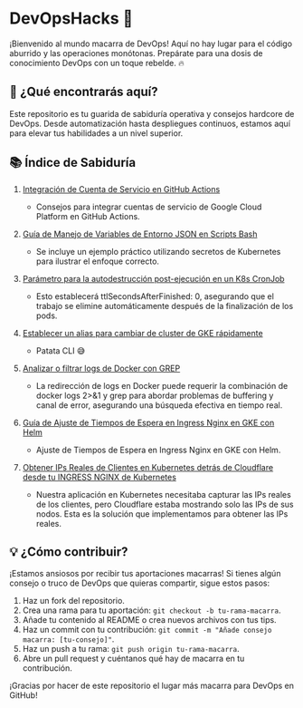 # DevOpsHacks 🦔

¡Bienvenido al mundo macarra de DevOps! Aquí no hay lugar para el código aburrido y las operaciones monótonas. Prepárate para una dosis de conocimiento DevOps con un toque rebelde. 🔥

## 🚀 ¿Qué encontrarás aquí?

Este repositorio es tu guarida de sabiduría operativa y consejos hardcore de DevOps. Desde automatización hasta despliegues continuos, estamos aquí para elevar tus habilidades a un nivel superior.

## 📚 Índice de Sabiduría

1. [Integración de Cuenta de Servicio en GitHub Actions](GCPServiceAccountAsGHActionSecret.md)
   - Consejos para integrar cuentas de servicio de Google Cloud Platform en GitHub Actions.

2. [Guía de Manejo de Variables de Entorno JSON en Scripts Bash](JSONEnvVarsFromSecretsOrConfigmaps.md)
   -  Se incluye un ejemplo práctico utilizando secretos de Kubernetes para ilustrar el enfoque correcto.

3. [Parámetro para la autodestrucción post-ejecución en un K8s CronJob](K8sCronJobDeleteAfterExecution.md)
   -  Esto establecerá ttlSecondsAfterFinished: 0, asegurando que el trabajo se elimine automáticamente después de la finalización de los pods.

4. [Establecer un alias para cambiar de cluster de GKE rápidamente](SwapCLIBetweenGCPClusters.md)
   -  Patata CLI 😅

5. [Analizar o filtrar logs de Docker con GREP](ANALyzeDockerLogswithGrep.md)
   -  La redirección de logs en Docker puede requerir la combinación de docker logs 2>&1 y grep para abordar problemas de buffering y canal de error, asegurando una búsqueda efectiva en tiempo real.

6. [Guía de Ajuste de Tiempos de Espera en Ingress Nginx en GKE con Helm](ModifyHelmIngressNginx.md)
   -  Ajuste de Tiempos de Espera en Ingress Nginx en GKE con Helm.

7. [Obtener IPs Reales de Clientes en Kubernetes detrás de Cloudflare desde tu INGRESS NGINX de Kubernetes](GetRealIPFromCloudFlare.md)
   -  Nuestra aplicación en Kubernetes necesitaba capturar las IPs reales de los clientes, pero Cloudflare estaba mostrando solo las IPs de sus nodos. Esta es la solución que implementamos para obtener las IPs reales.
   
   

## 💡 ¿Cómo contribuir?

¡Estamos ansiosos por recibir tus aportaciones macarras! Si tienes algún consejo o truco de DevOps que quieras compartir, sigue estos pasos:

1. Haz un fork del repositorio.
2. Crea una rama para tu aportación: `git checkout -b tu-rama-macarra`.
3. Añade tu contenido al README o crea nuevos archivos con tus tips.
4. Haz un commit con tu contribución: `git commit -m "Añade consejo macarra: [tu-consejo]"`.
5. Haz un push a tu rama: `git push origin tu-rama-macarra`.
6. Abre un pull request y cuéntanos qué hay de macarra en tu contribución.

¡Gracias por hacer de este repositorio el lugar más macarra para DevOps en GitHub!
